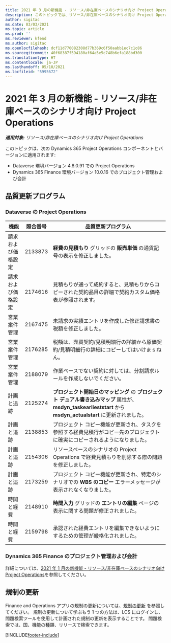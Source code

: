 ```yaml
---
title: 2021 年 3 月の新機能 - リソース/非在庫ベースのシナリオ向け Project Operations
description: このトピックでは、リソース/非在庫ベースのシナリオ向け Project Operations の 2021 年 3 月リリースで利用可能な品質更新について説明します。
author: sigitac
ms.date: 03/03/2021
ms.topic: article
ms.prod: ''
ms.reviewer: kfend
ms.author: sigitac
ms.openlocfilehash: dcf11d770082308d77b369c6f50aabb1ec7c1c86
ms.sourcegitcommit: 40f68387f594180af64a5e5c748b6efa188bd300
ms.translationtype: HT
ms.contentlocale: ja-JP
ms.lasthandoff: 05/10/2021
ms.locfileid: "5995672"
---
```

# <a name="whats-new-march-2021---project-operations-for-resourcenon-stocked-based-scenarios"></a>2021 年 3 月の新機能 - リソース/非在庫ベースのシナリオ向け Project Operations

_**適用対象:** リソース/非在庫ベースのシナリオ向け Project Operations_

このトピックは、次の Dynamics 365 Project Operations コンポーネントとバージョンに適用されます:

- Dataverse 環境バージョン 4.8.0.91 での Project Operations 
- Dynamics 365 Finance 環境バージョン 10.0.16 でのプロジェクト管理および会計 

## <a name="quality-updates"></a>品質更新プログラム

### <a name="project-operations-on-dataverse"></a>Dataverse の Project Operations


| **機能** | **照合番号** | **品質更新プログラム** |
| --- | --- | --- |
| 請求および価格設定 | 2133873 | **経費の見積もり** グリッドの **販売単価** の通貨記号の表示を修正しました。 |
| 請求および価格設定 | 2174616 | 見積もりが通って成約すると、見積もりからコピーされた契約品目の詳細で契約カスタム価格表が参照されます。 |
| 営業案件管理 | 2167475 | 未請求の実績エントリを作成した修正請求書の税額を修正しました。 |
| 営業案件管理 | 2176285 | 税額は、売買契約/見積明細行の詳細から原価契約/見積明細行の詳細にコピーしてはいけまｓねん。 |
| 営業案件管理 | 2188079 | 作業ベースでない契約に対しては、分割請求ルールを作成しないでください。 |
| 計画と追跡 | 2125274 | **プロジェクト開始日のマッピング** の **プロジェクト デュアル書き込みマップ** 属性が、**msdyn\_taskearlieststart** から **msdyn\_actualstart** に更新されました。 |
| 計画と追跡 | 2138853 | プロジェクト コピー機能が更新され、タスクを参照する経費見積行がコピー先のプロジェクトに確実にコピーされるようになりました。 |
| 計画と追跡 | 2154306 | リソースベースのシナリオの Project Operations で経費見積もりを削除する際の問題を修正しました。 |
| 計画と追跡 | 2173259 | プロジェクト コピー機能が更新され、特定のシナリオでの **WBS のコピー** エラーメッセージが表示されなくなりました。 |
| 時間と経費 | 2148910 | **時間入力** グリッドの **エントリの編集** ページの表示に関する問題が修正されました。 |
| 時間と経費 | 2159798 | 承認された経費エントリを編集できないようにするための管理が厳格化されました。 |

### <a name="project-management-and-accounting-on-dynamics-365-finance"></a>Dynamics 365 Finance のプロジェクト管理および会計

詳細については、[2021 年 1 月の新機能 - リソース/非在庫ベースのシナリオ向け Project Operations](whats-new-jan-2021-resource-based.md)を参照してください。

## <a name="regulatory-updates"></a>規制の更新

Finance and Operations アプリの規制の更新については、[規制の更新](/dynamics365/finance/localizations/regulatory-updates) を参照してください。 規制の更新について学ぶもう 1 つの方法は、LCS にログインし、問題検索ツールを使用して計画された規制の更新を表示することです。 問題検索では、国、機能の種類、リリースで検索できます。


[!INCLUDE[footer-include](../includes/footer-banner.md)]